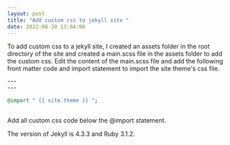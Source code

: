 ```yaml
---
layout: post
title: "Add custom css to jekyll site "
date: 2022-08-30 13:04:00 
---
```

To add custom css to a jekyll site, I created an assets folder in the root directory of the site and created a main.scss file in the assets folder
to add the custom css. Edit the content of the main.scss file and add the following front matter code and import statement to import the site theme's css file.

```ruby
---
---

@import " {{ site.theme }} "; 
 
```

Add all custom css code below the @import statement.

The version of Jekyll is 4.3.3 and Ruby 3.1.2.